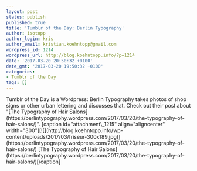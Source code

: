 ```yaml
---
layout: post
status: publish
published: true
title: 'Tumblr of the Day: Berlin Typography'
author: isotopp
author_login: kris
author_email: kristian.koehntopp@gmail.com
wordpress_id: 1214
wordpress_url: http://blog.koehntopp.info/?p=1214
date: '2017-03-20 20:50:32 +0100'
date_gmt: '2017-03-20 19:50:32 +0100'
categories:
- Tumblr of the Day
tags: []
---
```

<p>Tumblr of the Day is a Wordpress: Berlin Typography takes photos of shop signs or other urban lettering and discusses that. Check out their post about "[The Typography of Hair Salons](https://berlintypography.wordpress.com/2017/03/20/the-typography-of-hair-salons/)". [caption id="attachment\_1215" align="aligncenter" width="300"][![](http://blog.koehntopp.info/wp-content/uploads/2017/03/friseur-300x189.jpg)](https://berlintypography.wordpress.com/2017/03/20/the-typography-of-hair-salons/) [The Typography of Hair Salons](https://berlintypography.wordpress.com/2017/03/20/the-typography-of-hair-salons/)[/caption]</p>
